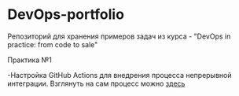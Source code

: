 # DevOps-portfolio

Репозиторий для хранения примеров задач из курса - "DevOps in practice: from code to sale"

Практика №1

-Настройка GitHub Actions для внедрения процесса непрерывной интеграции.
 Взглянуть на сам процесс можно [здесь](https://github.com/sergeybezlepkin/simple-redirect/actions/runs/2185117641)
